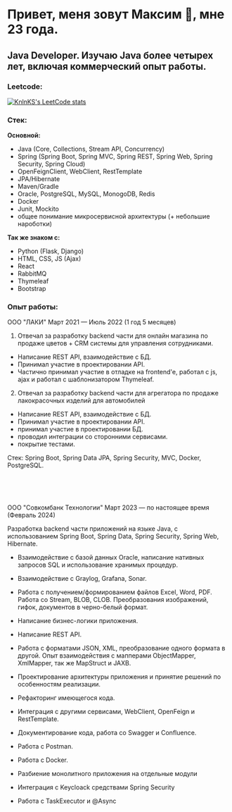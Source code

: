# Привет, меня зовут Максим 👋, мне 23 года. 

## **Java Developer.** Изучаю Java более четырех лет, включая коммерческий опыт работы.

### Leetcode:
[![KnlnKS's LeetCode stats](https://leetcode-stats-six.vercel.app/?username=sovadeveloper&theme=dark)](https://github.com/KnlnKS/leetcode-stats)

### Стек: 


**Основной:**
- Java (Core, Collections, Stream API, Concurrency)
- Spring (Spring Boot, Spring MVC, Spring REST, Spring Web, Spring Security, Spring Cloud)
- OpenFeignClient, WebClient, RestTemplate
- JPA/Hibernate
- Maven/Gradle
- Oracle, PostgreSQL, MySQL, MonogoDB, Redis
- Docker
- Junit, Mockito
- общее понимание микросервисной архитектуры (+ небольшие нароботки)


**Так же знаком с:**
- Python (Flask, Django)
- HTML, CSS, JS (Ajax)
- React
- RabbitMQ
- Thymeleaf
- Bootstrap


### Опыт работы:

ООО "ЛАКИ" Март 2021 — Июль 2022 (1 год 5 месяцев)

1) Отвечал за разработку backend части для онлайн магазина по продаже цветов + CRM системы для управления сотрудниками.

- Написание REST API, взаимодействие с БД.
- Принимал участие в проектировании API.
- Частично принимал участие в отладке на frontend'e, работал с js, ajax и работал с шаблонизатором Thymeleaf.

2) Отвечал за разработку backend части для агрегатора по продаже лакокрасочных изделий для автомобилей

- Написание REST API, взаимодействие с БД.
- Принимал участие в проектировании API.
- принимал участие в проектировании БД.
- проводил интеграции со сторонними сервисами.
- покрытие тестами.

Стек: Spring Boot, Spring Data JPA, Spring Security, MVC, Docker, PostgreSQL.

<br/>
<br/>
<br/>

ООО "Совкомбанк Технологии" Март 2023 — по настоящее время (Февраль 2024)

Разработка backend части приложений на языке Java, с использованием Spring Boot, Spring Data, Spring Security, Spring Web, Hibernate.

- Взаимодействие с базой данных Oracle, написание нативных запросов SQL и использование хранимых процедур.

- Взаимодействие с Graylog, Grafana, Sonar.

- Работа с получением/формированием файлов Excel, Word, PDF. Работа со Stream, BLOB, CLOB. Преобразования изображений, гифок, документов в черно-белый формат.

- Написание бизнес-логики приложения.

- Написание REST API.

- Работа с форматами JSON, XML, преобразование одного формата в другой. Опыт взаимодействия с мапперами ObjectMapper, XmlMapper, так же MapStruct и JAXB.

- Проектирование архитектуры приложения и принятие решений по особенностям реализации.

- Рефакторинг имеющегося кода.

- Интеграция с другими сервисами, WebClient, OpenFeign и RestTemplate.

- Документирование кода, работа со Swagger и Confluence.

- Работа с Postman.

- Работа с Docker.

- Разбиение монолитного приложения на отдельные модули

- Интеграция с Keycloack средствами Spring Security

- Работа с TaskExecutor и @Async
